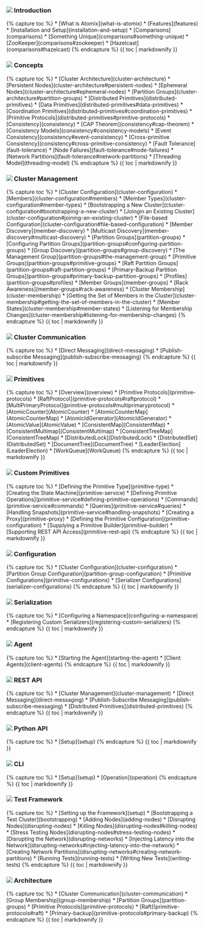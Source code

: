 <h3 class="user-guide-menu-header"><img src="/assets/img/icons/introduction.svg" class="introduction"> Introduction</h3>
<div markdown="1">
{% capture toc %}
* [What is Atomix](what-is-atomix)
* [Features](features)
* [Installation and Setup](installation-and-setup)
* [Comparisons](comparisons)
  * [Something Unique](comparisons#something-unique)
  * [ZooKeeper](comparisons#zookeeper)
  * [Hazelcast](comparisons#hazelcast)
{% endcapture %}
{{ toc | markdownify }}
</div>

<h3 class="user-guide-menu-header"><img src="/assets/img/icons/concepts.svg" class="concepts"> Concepts</h3>
<div markdown="1">
{% capture toc %}
* [Cluster Architecture](cluster-architecture)
  * [Persistent Nodes](cluster-architecture#persistent-nodes)
  * [Ephemeral Nodes](cluster-architecture#ephemeral-nodes)
  * [Partition Groups](cluster-architecture#partition-groups)
* [Distributed Primitives](distributed-primitives)
  * [Data Primitives](distributed-primitives#data-primitives)
  * [Coordination Primitives](distributed-primitives#coordination-primitives)
  * [Primitive Protocols](distributed-primitives#primitive-protocols)
* [Consistency](consistency)
  * [CAP Theorem](consistency#cap-theorem)
  * [Consistency Models](consistency#consistency-models)
  * [Event Consistency](consistency#event-consistency)
  * [Cross-primitive Consistency](consistency#cross-primitive-consistency)
* [Fault Tolerance](fault-tolerance)
  * [Node Failures](fault-tolerance#node-failures)
  * [Network Partitions](fault-tolerance#network-partitions)
* [Threading Model](threading-model)
{% endcapture %}
{{ toc | markdownify }}
</div>

<h3 class="user-guide-menu-header"><img src="/assets/img/icons/clustering.png" class="cluster-management"> Cluster Management</h3>
<div markdown="1">
{% capture toc %}
* [Cluster Configuration](cluster-configuration)
  * [Members](cluster-configuration#members)
  * [Member Types](cluster-configuration#member-types)
  * [Bootstrapping a New Cluster](cluster-configuration#bootstrapping-a-new-cluster)
  * [Joingin an Existing Cluster](cluster-configuration#joining-an-existing-cluster)
  * [File-based Configuration](cluster-configuration#file-based-configuration)
* [Member Discovery](member-discovery)
  * [Multicast Discovery](member-discovery#multicast-discovery)
* [Partition Groups](partition-groups)
  * [Configuring Partition Groups](partition-groups#configuring-partition-groups)
  * [Group Discovery](partition-groups#group-discovery)
  * [The Management Group](partition-groups#the-management-group)
  * [Primitive Groups](partition-groups#primitive-groups)
  * [Raft Partition Groups](partition-groups#raft-partition-groups)
  * [Primary-Backup Partition Groups](partition-groups#primary-backup-partition-groups)
  * [Profiles](partition-groups#profiles)
* [Member Groups](member-groups)
  * [Rack Awareness](member-groups#rack-awareness)
* [Cluster Membership](cluster-membership)
  * [Getting the Set of Members in the Cluster](cluster-membership#getting-the-set-of-members-in-the-cluster)
  * [Member States](cluster-membership#member-states)
  * [Listening for Membership Changes](cluster-membership#listening-for-membership-changes)
{% endcapture %}
{{ toc | markdownify }}
</div>

<h3 class="user-guide-menu-header"><img src="/assets/img/icons/communication.svg" class="cluster-communication"> Cluster Communication</h3>
<div markdown="1">
{% capture toc %}
* [Direct Messaging](direct-messaging)
* [Publish-subscribe Messaging](publish-subscribe-messaging)
{% endcapture %}
{{ toc | markdownify }}
</div>

<h3 class="user-guide-menu-header"><img src="/assets/img/icons/primitives.svg" class="primitives"> Primitives</h3>
<div>
{% capture toc %}
* [Overview](overview)
* [Primitive Protocols](primitive-protocols)
  * [RaftProtocol](primitive-protocols#raftprotocol)
  * [MultiPrimaryProtocol](primitive-protocols#multiprimaryprotocol)
* [AtomicCounter](AtomicCounter)
* [AtomicCounterMap](AtomicCounterMap)
* [AtomicIdGenerator](AtomicIdGenerator)
* [AtomicValue](AtomicValue)
* [ConsistentMap](ConsistentMap)
* [ConsistentMultimap](ConsistentMultimap)
* [ConsistentTreeMap](ConsistentTreeMap)
* [DistributedLock](DistributedLock)
* [DistributedSet](DistributedSet)
* [DocumentTree](DocumentTree)
* [LeaderElection](LeaderElection)
* [WorkQueue](WorkQueue)
{% endcapture %}
{{ toc | markdownify }}
</div>

<h3 class="user-guide-menu-header"><img src="/assets/img/icons/custom-primitives.svg" class="custom-primitives"> Custom Primitives</h3>
<div markdown="1">
{% capture toc %}
* [Defining the Primitive Type](primitive-type)
* [Creating the State Machine](primitive-service)
  * [Defining Primitive Operations](primitive-service#defining-primitive-operations)
    * [Commands](primitive-service#commands)
    * [Queries](primitive-service#queries)
  * [Handling Snapshots](primitive-service#handling-snapshots)
* [Creating a Proxy](primitive-proxy)
* [Defining the Primitive Configuration](primitive-configuration)
* [Supplying a Primitive Builder](primitive-builder)
* [Supporting REST API Access](primitive-rest-api)
{% endcapture %}
{{ toc | markdownify }}
</div>

<h3 class="user-guide-menu-header"><img src="/assets/img/icons/configuration.svg" class="configuration"> Configuration</h3>
<div markdown="1">
{% capture toc %}
* [Cluster Configuration](cluster-configuration)
* [Partition Group Configuration](partition-group-configuration)
* [Primitive Configurations](primitive-configurations)
* [Serializer Configurations](serializer-configurations)
{% endcapture %}
{{ toc | markdownify }}
</div>

<h3 class="user-guide-menu-header"><img src="/assets/img/icons/serialization.svg" class="serialization"> Serialization</h3>
<div markdown="1">
{% capture toc %}
* [Configuring a Namespace](configuring-a-namespace)
* [Registering Custom Serializers](registering-custom-serializers)
{% endcapture %}
{{ toc | markdownify }}
</div>

<h3 class="user-guide-menu-header"><img src="/assets/img/icons/agent.png" class="agent"> Agent</h3>
<div>
{% capture toc %}
* [Starting the Agent](starting-the-agent)
* [Client Agents](client-agents)
{% endcapture %}
{{ toc | markdownify }}
</div>

<h3 class="user-guide-menu-header"><img src="/assets/img/icons/rest.svg" class="rest"> REST API</h3>
<div markdown="1">
{% capture toc %}
* [Cluster Management](cluster-management)
* [Direct Messaging](direct-messaging)
* [Publish-Subscribe Messaging](publish-subscribe-messaging)
* [Distributed Primitives](distributed-primitives)
{% endcapture %}
{{ toc | markdownify }}
</div>

<h3 class="user-guide-menu-header"><img src="/assets/img/icons/python.svg" class="python"> Python API</h3>
<div markdown="1">
{% capture toc %}
* [Setup](setup)
{% endcapture %}
{{ toc | markdownify }}
</div>

<h3 class="user-guide-menu-header"><img src="/assets/img/icons/cli.svg" class="cli"> CLI</h3>
<div markdown="1">
{% capture toc %}
* [Setup](setup)
* [Operation](operation)
{% endcapture %}
{{ toc | markdownify }}
</div>

<h3 class="user-guide-menu-header"><img src="/assets/img/icons/test.svg" class="test"> Test Framework</h3>
<div markdown="1">
{% capture toc %}
* [Setting up the Framework](setup)
* [Bootstrapping a Test Cluster](bootstrapping)
* [Adding Nodes](adding-nodes)
* [Disrupting Nodes](disrupting-nodes)
  * [Killing Nodes](disrupting-nodes#killing-nodes)
  * [Stress Testing Nodes](disrupting-nodes#stress-testing-nodes)
* [Disrupting the Network](disrupting-networks)
  * [Injecting Latency into the Network](disrupting-networks#injecting-latency-into-the-network)
  * [Creating Network Partitions](disrupting-networks#creating-network-partitions)
* [Running Tests](running-tests)
* [Writing New Tests](writing-tests)
{% endcapture %}
{{ toc | markdownify }}
</div>

<h3 class="user-guide-menu-header"><img src="/assets/img/icons/architecture.svg" class="architecture"> Architecture</h3>
<div markdown="1">
{% capture toc %}
* [Cluster Communication](cluster-communication)
* [Group Membership](group-membership)
* [Partition Groups](partition-groups)
* [Primitive Protocols](primitive-protocols)
  * [Raft](primitive-protocols#raft)
  * [Primary-backup](primitive-protocols#primary-backup)
{% endcapture %}
{{ toc | markdownify }}
</div>